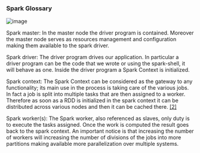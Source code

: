 
### Spark Glossary
![image](https://d1jnx9ba8s6j9r.cloudfront.net/blog/wp-content/uploads/2018/09/Picture6-2-768x447.png)

Spark master: In the master node the driver program is contained. Moreover the master node serves as resources management and configuration making them available to the spark driver.

Spark driver: The driver program drives our application. In particular a driver program can be the code that we wrote or using the spark-shell, it will behave as one. Inside the driver program a Spark Context is initialized.

Spark context: The Spark Context can be considered as the gateway to any functionality; its main use in the process is taking care of the various jobs. In fact a job is split into multiple tasks that are then assigned to a worker. Therefore as soon as a RDD is initialized in the spark context it can be distributed across various nodes and then it can be cached there. [[2]](https://www.edureka.co/blog/spark-architecture/#:~:text=Scala%20and%20Python.-,Spark%20Architecture%20Overview,Resilient%20Distributed%20Dataset%20(RDD))

Spark worker(s): The Spark worker, also referenced as slaves, only duty is to execute the tasks assigned. Once the work is computed the result goes back to the spark context. An important notice is that increasing the number of workers will increasing the number of divisions of the jobs into more partitions making available more parallelization over multiple systems.
